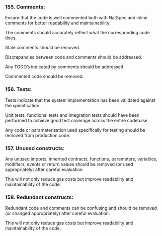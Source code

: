 ### 155. Comments:

Ensure that the code is well commented both with NatSpec and inline comments for better readability and maintainability.

The comments should accurately reflect what the corresponding code does.

Stale comments should be removed.

Discrepancies between code and comments should be addressed.

Any TODO’s indicated by comments should be addressed.

Commented code should be removed.

### 156. Tests:

Tests indicate that the system implementation has been validated against the specification.

Unit tests, functional tests and integration tests should have been performed to achieve good test coverage across the entire codebase.

Any code or parameterisation used specifically for testing should be removed from production code.

### 157. Unused constructs:

Any unused imports, inherited contracts, functions, parameters, variables, modifiers, events or return values should be removed (or used appropriately) after careful evaluation.

This will not only reduce gas costs but improve readability and maintainability of the code.

### 158. Redundant constructs:

Redundant code and comments can be confusing and should be removed (or changed appropriately) after careful evaluation.

This will not only reduce gas costs but improve readability and maintainability of the code.
